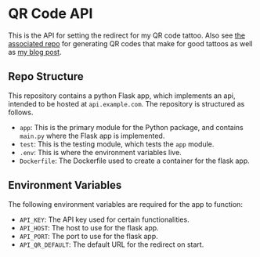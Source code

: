 # QR Code API

This is the API for setting the redirect for my QR code tattoo. Also see [the associated repo](https://github.com/samanthavbarron/qr-code/tree/main) for generating QR codes that make for good tattoos as well as [my blog post](https://samantha.wiki/projects/qr-code-tattoo/).

## Repo Structure

This repository contains a python Flask app, which implements an api, intended
to be hosted at `api.example.com`. The repository is structured as follows.

- `app`: This is the primary module for the Python package, and contains
  `main.py` where the Flask app is implemented.
- `test`: This is the testing module, which tests the `app` module.
- `.env`: This is where the environment variables live.
- `Dockerfile`: The Dockerfile used to create a container for the flask app.

## Environment Variables

The following environment variables are required for the app to function:

- `API_KEY`: The API key used for certain functionalities.
- `API_HOST`: The host to use for the flask app.
- `API_PORT`: The port to use for the flask app.
- `API_QR_DEFAULT`: The default URL for the redirect on start.
